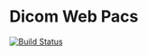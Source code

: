 Dicom Web Pacs
================

[![Build Status](https://travis-ci.org/Tetraib/DicomWebPacs.svg?branch=master)](https://travis-ci.org/Tetraib/DicomWebPacs)